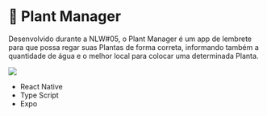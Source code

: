 <h1>🍃 Plant Manager</h1>

<p>Desenvolvido durante a NLW#05, o Plant Manager é um app de lembrete para que possa regar suas Plantas de forma correta, informando também a quantidade de água e o melhor local para colocar uma determinada Planta.</p>

<a><img src="https://lh3.googleusercontent.com/fife/AAWUweXUqI7qcm1ikjSK9JphmrGmsRzK1qtXYnWMkauLOnKGECjAsqIawj5by4YY4hmzwxbGRIrMt3mWor4s6xvs-IcTmQ2H9JyTUNbup50k7SEY3L19KlIZyNBMXirkBcTf0XjWfBhTN0We022SwGKcp4ohqVBFZkUOMFsOhDEC2xuOlbR97YSkqNql1kmBeDs4vGah-4kxHbyZX06XyB9UusYwTXOFZn8ujMYZzHhc-YJHhJHhciKrJvlxU3NKgEjJuY5ZJ8lR7gWaxVctrCo8xsHawhGAJlhrPa2zRXu4kQ2rme-TD2IO1RvjCZueYOt3-zvKKUpfClP3ilBBpYQLrYwppDmm-T0YRz5e9kf1YUxJ1-Dxc48CcESyDHT4x5Yd9qJa1HB17asXxuCFmHC-K5_ER13sN3UZYLezG-4-jQNenNJUDBW2bB0L9UdpZg26WauLprUY4Bx12LNFW54LaG0WH6AEcOtxhfcNfiwtemeOZXpuGOS9bJBW3ExudbN1XZdEaxyKdj21xj6MKaMEjXQk4HJBm0IPsTiI6PEw3qx5x8N-JlogNoPg7NT7BW4eUUi1WwMAx6yu8NHHi0TR66B3UHHWhZBpCIfNXCabnTcYhKe2aQHJ4iknSYIL6-JJGikmmuAX-cqsO2MKLp5exTwWq_LMd5WNTNz72sUJoSoKRiAzE8guHOhxoiaaEqaIM4upcIUilG9AYX65kOdfUys0v2C_wKKNqA=w2000-h1124-ft"/></a>

- React Native
- Type Script
- Expo
